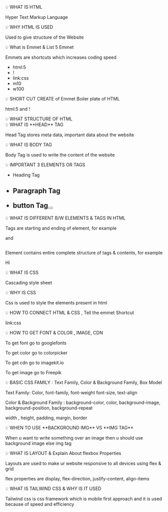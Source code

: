 <aside>
💡 WHAT IS HTML
    <p>Hyper Text Markup Language</p>
</aside>

<aside>
💡 WHY HTML IS USED
    <p>Used to give structure of the Website</p>
</aside>

<aside>
💡 What is Emmet & List 5 Emmet
   <p>Emmets are shortcuts which increases coding speed</p>
   <ul>
   <li>html:5
   <li>!
   <li>link:css
   <li>m10
   <li>w100
   </ul>
</aside>

<aside>
💡 SHORT CUT CREATE of Emmet Boiler plate of HTML
   <p>html:5 and !</p>
</aside>

<aside>
💡 WHAT STRUCTURE OF HTML
   <html>
   <head></head>
   <body></body>
   </html>
</aside>

<aside>
💡 WHAT IS **HEAD** TAG
   <p>Head Tag stores meta data, important data about the website</p>
</aside>

<aside>
💡 WHAT IS BODY TAG
  <p>Body Tag is used to write the content of the website</p>
</aside>

<aside>
💡 IMPORTANT 3 ELEMENTS OR TAGS
    <ul>
    <li>Heading Tag <h1>
    <li>Paragraph Tag <p>
    <li>button Tag<button>
    </ul>
</aside>

<aside>
💡 WHAT IS DIFFERENT B/W ELEMENTS & TAGS IN HTML
    <p>Tags are starting and ending of element, for example <p></p> and <h1></h1>
    <p>Element contains entire complete structure of tags & contents, for example <p>Hi</p>
</aside>

<aside>
💡 WHAT IS CSS
  <p>Cascading style sheet</p>
</aside>

<aside>
💡 WHY IS CSS
  <p>Css is used to style the elements present in html
</aside>

<aside>
💡 HOW TO CONNECT HTML & CSS , Tell the emmet Shortcut
   <p>link:css</p>
</aside>

<aside>
💡 HOW TO GET FONT & COLOR , IMAGE, CDN
  <p>To get font go to googlefonts
  <p>To get color go to colorpicker
  <p>To get cdn go to imagekit.io
  <p>To get image go to Freepik
</aside>

<aside>
💡 BASIC CSS FAMILY : Text Family, Color & Background Family, Box Model
   <p>Text Family: Color, font-family, font-weight font-size, text-align </p>
   <p>Color & Background Family : background-color, color, background-image, background-position, background-repeat</p>
   <p>width , height, padding, margin, border
   <p>
</aside>

<aside>
💡 WHEN TO USE **BACKGROUND IMG** VS **IMG TAG**
   <p>When u want to write something over an image then u should use background image else img tag
</aside>

<aside>
💡 WHAT IS LAYOUT & Explain About flexbox Properties
<p>Layouts are used to make ur website responsive to all devices using flex & grid</p>
<p>flex properties are display, flex-direction, justify-content, align-items 
</aside>

<aside>
💡 WHAT IS TAILWIND CSS & WHY IS IT USED
<p>Tailwind css is css framework which is mobile first approach and it is used because of speed and efficiency</p>
</aside>
